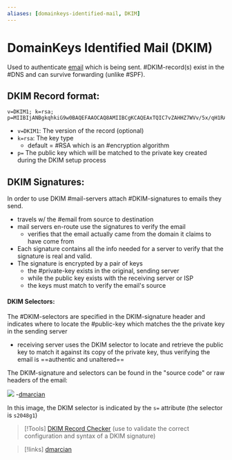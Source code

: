 ```yaml
---
aliases: [domainkeys-identified-mail, DKIM]
---
```

# DomainKeys Identified Mail (DKIM)
Used to authenticate [email](/networking/email.md) which is being sent. #DKIM-record(s) exist in the #DNS and can survive forwarding (unlike #SPF).

## DKIM Record format:
```
v=DKIM1; k=rsa; p=MIIBIjANBgkqhkiG9w0BAQEFAAOCAQ8AMIIBCgKCAQEAxTQIC7vZAHHZ7WVv/5x/qH1RAgMQI+y6Xtsn73rWOgeBQjHKbmIEIlgrebyWWFCXjmzIP0NYJrGehenmPWK5bF/TRDstbM8uVQCUWpoRAHzuhIxPSYW6k/w2+HdCECF2gnGmmw1cT6nHjfCyKGsM0On0HDvxP8I5YQIIlzNigP32n1hVnQP+UuInj0wLIdOBIWkHdnFewzGK2+qjF2wmEjx+vqHDnxdUTay5DfTGaqgA9AKjgXNjLEbKlEWvy0tj7UzQRHd24a5+2x/R4Pc7PF/y6OxAwYBZnEPO0sJwio4uqL9CYZcvaHGCLOIMwQmNTPMKGC9nt3PSjujfHUBX3wIDAQAB
```

- `v=DKIM1`: The version of the record (optional)
- `k=rsa`: The key type
	- default = #RSA which is an #encryption algorithm
- `p=` The public key which will be matched to the private key created during the DKIM setup process

## DKIM Signatures:
In order to use DKIM #mail-servers attach #DKIM-signatures to emails they send.
- travels w/ the #email from source to destination
- mail servers en-route use the signatures to verify the email
	- verifies that the email actually came from the domain it claims to have come from 
- Each signature contains all the info needed for a server to verify that the signature is real and valid.
- The signature is encrypted by a pair of keys
	- the #private-key exists in the original, sending server
	- while the public key exists with the receiving server or ISP
	- the keys must match to verify the email's source

#### DKIM Selectors:
The #DKIM-selectors are specified in the DKIM-signature header and indicates where to locate the #public-key which matches the the private key in the sending server
- receiving server uses the DKIM selector to locate and retrieve the public key to match it against its copy of the private key, thus verifying the email is ==authentic and unaltered==

The DKIM-signature and selectors can be found in the "source code" or raw headers of the email:

![](/cybersecurity/cybersecurity-pics/DKIM-1.png)
-[dmarcian](https://dmarcian.com/dkim-selectors/)

In this image, the DKIM selector is indicated by the `s=` attribute (the selector is `s2048g1`)

>[!Tools]
> [DKIM Record Checker](>https://dmarcian.com/dkim-inspector/) (use to validate the correct configuration and syntax of a DKIM signature)

>[!links]
> [dmarcian](https://dmarcian.com/dkim-selectors/)

